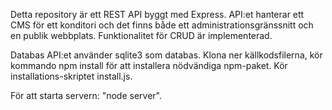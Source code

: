 Detta repository är ett REST API byggt med Express. API:et hanterar ett CMS för ett konditori och det finns både ett administrationsgränssnitt och en publik webbplats. Funktionalitet för CRUD är implementerad.

Databas
API:et använder sqlite3 som databas. Klona ner källkodsfilerna, kör kommando npm install för att installera nödvändiga npm-paket. Kör installations-skriptet install.js. 

För att starta servern: "node server".